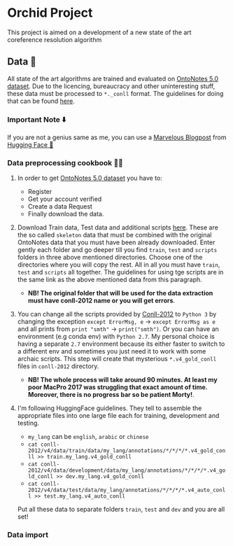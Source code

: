 # Orchid Project 

This project is aimed on a development of a new state of the art coreference resolution algorithm

## Data 💽

All state of the art algorithms are trained and evaluated on [OntoNotes 5.0 dataset](https://catalog.ldc.upenn.edu/LDC2013T19).
Due to the licencing, bureaucracy and other uninteresting stuff, these data must be processed to `*._conll` format. The guidelines for doing that can be found [here](https://cemantix.org/conll/2012/data.html). 

### Important Note ⬇️ 

If you are not a genius same as me, you can use a [Marvelous Blogpost](https://medium.com/huggingface/how-to-train-a-neural-coreference-model-neuralcoref-2-7bb30c1abdfe) from [Hugging Face 🤗](https://huggingface.co)   

### Data preprocessing cookbook 👨‍🍳

1. In order to get [OntoNotes 5.0 dataset](https://catalog.ldc.upenn.edu/LDC2013T19) you have to: 
   * Register
   * Get your account verified
   * Create a data Request
   * Finally download the data.
2. Download Train data, Test data and additional scripts [here](https://cemantix.org/conll/2012/data.html). These are the so called `skeleton` data that must be combined with the original OntoNotes data that you must have been already downloaded. Enter gently each folder and go deeper till you find `train`, `test` and `scripts` folders in three above mentioned directories. Choose one of the directories where you will copy the rest. All in all you must have `train`, `test` and `scripts` all together. The guidelines for using tge scripts are in the same link as the above mentioned data from this paragraph. 
   * **NB! The original folder that will be used for the data extraction must have conll-2012 name or you will get errors**.
3. You can change all the scripts provided by [Conll-2012](https://cemantix.org/conll/2012/data.html) to `Python 3` by changing the exception `except ErrorMsg, e` -> `except ErrorMsg as e` and all prints from `print "smth"` -> `print("smth")`. Or you can have an environment (e.g conda env) with `Python 2.7`. My personal choice is having a separate `2.7` environment because its either faster to switch to a different env and sometimes you just need it to work with some archaic scripts. This step will create that mysterious `*.v4_gold_conll` files in `conll-2012` directory. 
   * **NB! The whole process will take around 90 minutes. At least my poor MacPro 2017 was struggling that exact amount of time. Moreover, there is no progress bar so be patient Morty!**. 
4. I'm following HuggingFace guidelines. They tell to assemble the appropriate files into one large file each for training, development and testing. 
   * `my_lang` can be `english`, `arabic` or `chinese`
   * `cat conll-2012/v4/data/train/data/my_lang/annotations/*/*/*/*.v4_gold_conll >> train.my_lang.v4_gold_conll`
   * `cat conll-2012/v4/data/development/data/my_lang/annotations/*/*/*/*.v4_gold_conll >> dev.my_lang.v4_gold_conll`
   * `cat conll-2012/v4/data/test/data/my_lang/annotations/*/*/*/*.v4_auto_conll >> test.my_lang.v4_auto_conll`
    
    Put all these data to separate folders `train`, `test` and `dev` and you are all set!

### Data import